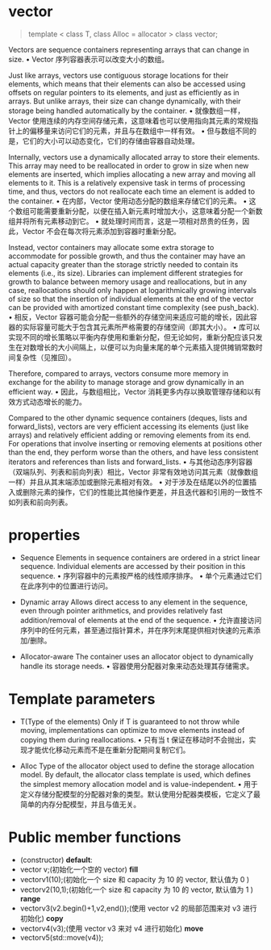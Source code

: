 # vector

> template < class T, class Alloc = allocator<T> > class vector;

Vectors are sequence containers representing arrays that can change in size.
• Vector 序列容器表示可以改变大小的数组。

Just like arrays, vectors use contiguous storage locations for their elements, which means that their elements can also be accessed using offsets on regular pointers to its elements, and just as efficiently as in arrays.
But unlike arrays, their size can change dynamically, with their storage being handled automatically by the container.
• 就像数组一样，Vector 使用连续的内存空间存储元素，这意味着也可以使用指向其元素的常规指针上的偏移量来访问它们的元素，并且与在数组中一样有效。
• 但与数组不同的是，它们的大小可以动态变化，它们的存储由容器自动处理。

Internally, vectors use a dynamically allocated array to store their elements.
This array may need to be reallocated in order to grow in size when new elements are inserted, which implies allocating a new array and moving all elements to it.
This is a relatively expensive task in terms of processing time, and thus, vectors do not reallocate each time an element is added to the container.
• 在内部，Vector 使用动态分配的数组来存储它们的元素。
• 这个数组可能需要重新分配，以便在插入新元素时增加大小，这意味着分配一个新数组并将所有元素移动到它。
• 就处理时间而言，这是一项相对昂贵的任务，因此，Vector 不会在每次将元素添加到容器时重新分配。

Instead, vector containers may allocate some extra storage to accommodate for possible growth, and thus the container may have an actual capacity greater than the storage strictly needed to contain its elements (i.e., its size).
Libraries can implement different strategies for growth to balance between memory usage and reallocations, but in any case, reallocations should only happen at logarithmically growing intervals of size so that the insertion of individual elements at the end of the vector can be provided with amortized constant time complexity (see push_back).
• 相反，Vector 容器可能会分配一些额外的存储空间来适应可能的增长，因此容器的实际容量可能大于包含其元素所严格需要的存储空间（即其大小）。
• 库可以实现不同的增长策略以平衡内存使用和重新分配，但无论如何，重新分配应该只发生在对数增长的大小间隔上，以便可以为向量末尾的单个元素插入提供摊销常数时间复杂性（见推回）。

Therefore, compared to arrays, vectors consume more memory in exchange for the ability to manage storage and grow dynamically in an efficient way.
• 因此，与数组相比，Vector 消耗更多内存以换取管理存储和以有效方式动态增长的能力。

Compared to the other dynamic sequence containers (deques, lists and forward_lists), vectors are very efficient accessing its elements (just like arrays) and relatively efficient adding or removing elements from its end.
For operations that involve inserting or removing elements at positions other than the end, they perform worse than the others, and have less consistent iterators and references than lists and forward_lists.
• 与其他动态序列容器（双端队列、列表和前向列表）相比，Vector 非常有效地访问其元素（就像数组一样）并且从其末端添加或删除元素相对有效。
• 对于涉及在结尾以外的位置插入或删除元素的操作，它们的性能比其他操作更差，并且迭代器和引用的一致性不如列表和前向列表。

# properties

- Sequence
  Elements in sequence containers are ordered in a strict linear sequence.
  Individual elements are accessed by their position in this sequence.
  • 序列容器中的元素按严格的线性顺序排序。
  • 单个元素通过它们在此序列中的位置进行访问。

- Dynamic array
  Allows direct access to any element in the sequence, even through pointer arithmetics, and provides relatively fast addition/removal of elements at the end of the sequence.
  • 允许直接访问序列中的任何元素，甚至通过指针算术，并在序列末尾提供相对快速的元素添加/删除。

- Allocator-aware
  The container uses an allocator object to dynamically handle its storage needs.
  • 容器使用分配器对象来动态处理其存储需求。

# Template parameters

- T(Type of the elements)
  Only if T is guaranteed to not throw while moving, implementations can optimize to move elements instead of copying them during reallocations.
  • 只有当 t 保证在移动时不会抛出，实现才能优化移动元素而不是在重新分配期间复制它们。

- Alloc
  Type of the allocator object used to define the storage allocation model. By default, the allocator class template is used, which defines the simplest memory allocation model and is value-independent.
  • 用于定义存储分配模型的分配器对象的类型。默认使用分配器类模板，它定义了最简单的内存分配模型，并且与值无关。

# Public member functions

- (constructor)
  **default**:
- vector<int> v;(初始化一个空的 vector)
  **fill**
- vector<int>v1(10);(初始化一个 size 和 capacity 为 10 的 vector, 默认值为 0 )
- vector<int>v2(10,1);(初始化一个 size 和 capacity 为 10 的 vector, 默认值为 1 )
  **range**
- vector<int>v3(v2.begin()+1,v2,end());(使用 vector v2 的局部范围来对 v3 进行初始化)
  **copy**
- vector<int>v4(v3);(使用 vector v3 来对 v4 进行初始化)
  **move**
- vector<int>v5(std::move(v4));

